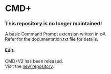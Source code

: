 <h1>CMD+</h1>

<h3 color: red>This repository is no longer maintained!</h3>

<p>A basic Command Prompt extension written in c#.<br>
Refer for the documentation.txt file for details.</p>

<h4>Edit:</h4>
<p>CMD+V2 has been released.<br>
Visit the <a href= "https://www.github.com/TheLegitSlickCoder/cmdplus-v2">new repository</a>.</p>
